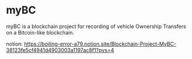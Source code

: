 # myBC
myBC is a blockchain project for recording of vehicle Ownership Transfers on a Bitcoin-like blockchain.

notion:
  https://boiling-error-a79.notion.site/Blockchain-Project-MyBC-38123fe5cf4941d4903003a1197ac8f1?pvs=4
